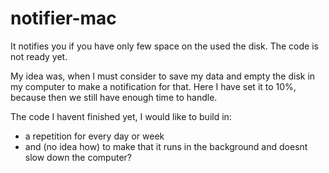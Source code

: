 # notifier-mac
It notifies you if you have only few space on the used the disk. The code is not ready yet.

My idea was, when I must consider to save my data and empty the disk in my computer to make a notification for that.
Here I have set it to 10%, because then we still have enough time to handle.

The code I havent finished yet, I would like to build in:
- a repetition for every day or week
- and (no idea how) to make that it runs in the background and doesnt slow down the computer?
